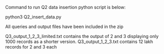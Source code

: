 
Command to run Q2 data insertion python script is below:

python3 Q2_insert_data.py



All queries and output files have been included in the zip


Q3_output_1_2_3_limited.txt contains the output of 2 and 3 displaying only 1000 records as a shorter version.
Q3_output_1_2_3.txt contains 12 lakh records for 2 and 3 each
